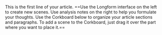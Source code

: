 This is the first line of your article. 
==Use the Longform interface on the left to create new scenes.
Use analysis notes on the right to help you formulate your thoughts.
Use the Corkboard below to organize your article sections and paragraphs. To add a scene to the Corkboard, just drag it over the part where you want to place it.== 